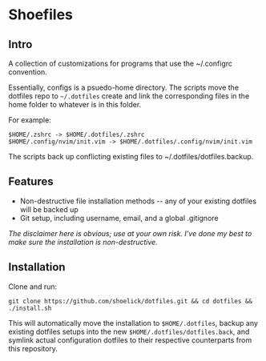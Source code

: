 # Shoefiles

## Intro

A collection of customizations for programs that use the ~/.configrc convention.

Essentially, configs is a psuedo-home directory. The scripts move the dotfiles
repo to `~/.dotfiles` create and link the corresponding files in the home 
folder to whatever is in this folder. 

For example:

    $HOME/.zshrc -> $HOME/.dotfiles/.zshrc
    $HOME/.config/nvim/init.vim -> $HOME/.dotfiles/.config/nvim/init.vim

The scripts back up conflicting existing files to ~/.dotfiles/dotfiles.backup.

## Features

* Non-destructive file installation methods -- any of your existing dotfiles will be backed up
* Git setup, including username, email, and a global .gitignore


*The disclaimer here is obvious; use at your own risk. I've done my best to make sure the installation is non-destructive.*

## Installation

Clone and run:

    git clone https://github.com/shoelick/dotfiles.git && cd dotfiles && ./install.sh

This will automatically move the installation to `$HOME/.dotfiles`, backup any existing dotfiles setups into the new `$HOME/.dotfiles/dotfiles.back`, and symlink actual configuration dotfiles to their respective counterparts from this repository. 
